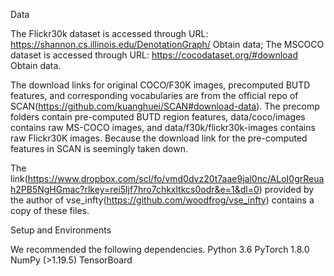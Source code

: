


Data

The Flickr30k dataset is accessed through URL: https://shannon.cs.illinois.edu/DenotationGraph/ Obtain data; The MSCOCO dataset is accessed through URL: https://cocodataset.org/#download Obtain data.

The download links for original COCO/F30K images, precomputed BUTD features, and corresponding vocabularies are from the official repo of SCAN(https://github.com/kuanghuei/SCAN#download-data). The precomp folders contain pre-computed BUTD region features, data/coco/images contains raw MS-COCO images, and data/f30k/flickr30k-images contains raw Flickr30K images. Because the download link for the pre-computed features in SCAN is seemingly taken down. 

The link(https://www.dropbox.com/scl/fo/vmd0dvz20t7aae9jal0nc/ALoI0grReuah2PB5NgHGmac?rlkey=rei5ljf7hro7chkxltkcs0odr&e=1&dl=0) provided by the author of vse_infty(https://github.com/woodfrog/vse_infty) contains a copy of these files.

Setup and Environments

We recommended the following dependencies.
Python 3.6
PyTorch 1.8.0
NumPy (>1.19.5)
TensorBoard
